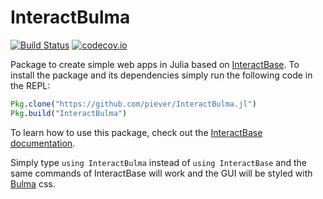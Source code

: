 # InteractBulma

[![Build Status](https://travis-ci.org/piever/InteractBulma.jl.svg?branch=master)](https://travis-ci.org/piever/InteractBulma.jl)
[![codecov.io](http://codecov.io/github/piever/InteractBulma.jl/coverage.svg?branch=master)](http://codecov.io/github/piever/InteractBulma.jl?branch=master)

Package to create simple web apps in Julia based on [InteractBase](https://github.com/piever/InteractBase.jl/). To install the package and its dependencies simply run the following code in the REPL:

```julia
Pkg.clone("https://github.com/piever/InteractBulma.jl")
Pkg.build("InteractBulma")
```

To learn how to use this package, check out the [InteractBase documentation](https://piever.github.io/InteractBase.jl/latest/).

Simply type `using InteractBulma` instead of `using InteractBase` and the same commands of InteractBase will work and the GUI will be styled with [Bulma](https://bulma.io/) css.
